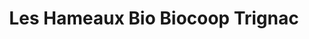---
title: "Les Hameaux Bio Biocoop Trignac"
url: /trignac/les-hameaux-bio-biocoop-trignac/
shop: supermarché
---